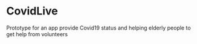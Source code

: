 # CovidLive
Prototype for an app provide Covid19 status and helping elderly people to get help from volunteers
